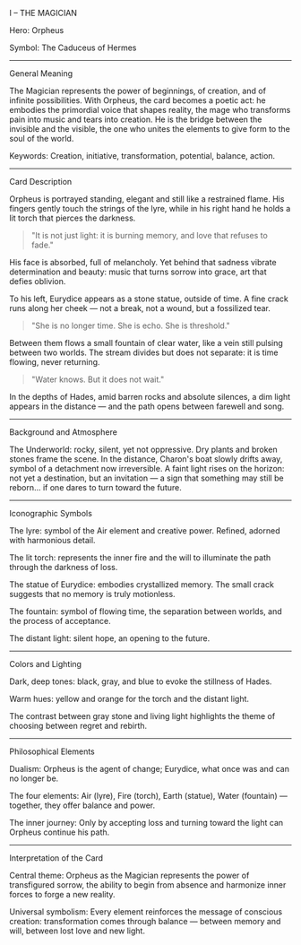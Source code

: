 I – THE MAGICIAN

Hero: Orpheus

Symbol: The Caduceus of Hermes


---

General Meaning

The Magician represents the power of beginnings, of creation, and of infinite possibilities.
With Orpheus, the card becomes a poetic act: he embodies the primordial voice that shapes reality, the mage who transforms pain into music and tears into creation.
He is the bridge between the invisible and the visible, the one who unites the elements to give form to the soul of the world.

Keywords: Creation, initiative, transformation, potential, balance, action.


---

Card Description

Orpheus is portrayed standing, elegant and still like a restrained flame.
His fingers gently touch the strings of the lyre, while in his right hand he holds a lit torch that pierces the darkness.

> "It is not just light: it is burning memory, and love that refuses to fade."



His face is absorbed, full of melancholy. Yet behind that sadness vibrate determination and beauty:
music that turns sorrow into grace, art that defies oblivion.

To his left, Eurydice appears as a stone statue, outside of time.
A fine crack runs along her cheek — not a break, not a wound, but a fossilized tear.

> "She is no longer time. She is echo. She is threshold."



Between them flows a small fountain of clear water, like a vein still pulsing between two worlds.
The stream divides but does not separate: it is time flowing, never returning.

> "Water knows. But it does not wait."



In the depths of Hades, amid barren rocks and absolute silences, a dim light appears in the distance —
and the path opens between farewell and song.


---

Background and Atmosphere

The Underworld: rocky, silent, yet not oppressive. Dry plants and broken stones frame the scene.
In the distance, Charon's boat slowly drifts away, symbol of a detachment now irreversible.
A faint light rises on the horizon: not yet a destination, but an invitation —
a sign that something may still be reborn… if one dares to turn toward the future.


---

Iconographic Symbols

The lyre: symbol of the Air element and creative power. Refined, adorned with harmonious detail.

The lit torch: represents the inner fire and the will to illuminate the path through the darkness of loss.

The statue of Eurydice: embodies crystallized memory. The small crack suggests that no memory is truly motionless.

The fountain: symbol of flowing time, the separation between worlds, and the process of acceptance.

The distant light: silent hope, an opening to the future.



---

Colors and Lighting

Dark, deep tones: black, gray, and blue to evoke the stillness of Hades.

Warm hues: yellow and orange for the torch and the distant light.

The contrast between gray stone and living light highlights the theme of choosing between regret and rebirth.



---

Philosophical Elements

Dualism: Orpheus is the agent of change; Eurydice, what once was and can no longer be.

The four elements: Air (lyre), Fire (torch), Earth (statue), Water (fountain) — together, they offer balance and power.

The inner journey: Only by accepting loss and turning toward the light can Orpheus continue his path.



---

Interpretation of the Card

Central theme:
Orpheus as the Magician represents the power of transfigured sorrow,
the ability to begin from absence and harmonize inner forces to forge a new reality.

Universal symbolism:
Every element reinforces the message of conscious creation:
transformation comes through balance — between memory and will, between lost love and new light.
